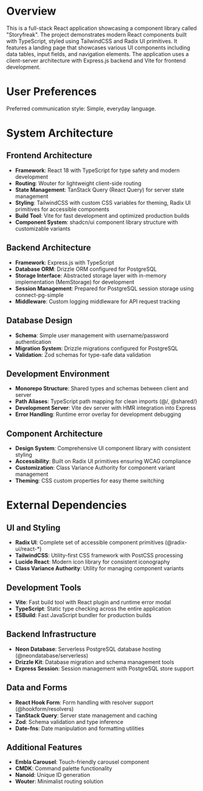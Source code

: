 # Overview

This is a full-stack React application showcasing a component library called "Storyfreak". The project demonstrates modern React components built with TypeScript, styled using TailwindCSS and Radix UI primitives. It features a landing page that showcases various UI components including data tables, input fields, and navigation elements. The application uses a client-server architecture with Express.js backend and Vite for frontend development.

# User Preferences

Preferred communication style: Simple, everyday language.

# System Architecture

## Frontend Architecture
- **Framework**: React 18 with TypeScript for type safety and modern development
- **Routing**: Wouter for lightweight client-side routing
- **State Management**: TanStack Query (React Query) for server state management
- **Styling**: TailwindCSS with custom CSS variables for theming, Radix UI primitives for accessible components
- **Build Tool**: Vite for fast development and optimized production builds
- **Component System**: shadcn/ui component library structure with customizable variants

## Backend Architecture
- **Framework**: Express.js with TypeScript
- **Database ORM**: Drizzle ORM configured for PostgreSQL
- **Storage Interface**: Abstracted storage layer with in-memory implementation (MemStorage) for development
- **Session Management**: Prepared for PostgreSQL session storage using connect-pg-simple
- **Middleware**: Custom logging middleware for API request tracking

## Database Design
- **Schema**: Simple user management with username/password authentication
- **Migration System**: Drizzle migrations configured for PostgreSQL
- **Validation**: Zod schemas for type-safe data validation

## Development Environment
- **Monorepo Structure**: Shared types and schemas between client and server
- **Path Aliases**: TypeScript path mapping for clean imports (@/, @shared/)
- **Development Server**: Vite dev server with HMR integration into Express
- **Error Handling**: Runtime error overlay for development debugging

## Component Architecture
- **Design System**: Comprehensive UI component library with consistent styling
- **Accessibility**: Built on Radix UI primitives ensuring WCAG compliance
- **Customization**: Class Variance Authority for component variant management
- **Theming**: CSS custom properties for easy theme switching

# External Dependencies

## UI and Styling
- **Radix UI**: Complete set of accessible component primitives (@radix-ui/react-*)
- **TailwindCSS**: Utility-first CSS framework with PostCSS processing
- **Lucide React**: Modern icon library for consistent iconography
- **Class Variance Authority**: Utility for managing component variants

## Development Tools
- **Vite**: Fast build tool with React plugin and runtime error modal
- **TypeScript**: Static type checking across the entire application
- **ESBuild**: Fast JavaScript bundler for production builds

## Backend Infrastructure
- **Neon Database**: Serverless PostgreSQL database hosting (@neondatabase/serverless)
- **Drizzle Kit**: Database migration and schema management tools
- **Express Session**: Session management with PostgreSQL store support

## Data and Forms
- **React Hook Form**: Form handling with resolver support (@hookform/resolvers)
- **TanStack Query**: Server state management and caching
- **Zod**: Schema validation and type inference
- **Date-fns**: Date manipulation and formatting utilities

## Additional Features
- **Embla Carousel**: Touch-friendly carousel component
- **CMDK**: Command palette functionality
- **Nanoid**: Unique ID generation
- **Wouter**: Minimalist routing solution